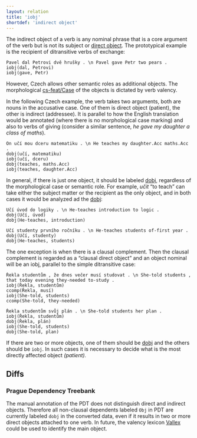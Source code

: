 ```yaml
---
layout: relation
title: 'iobj'
shortdef: 'indirect object'
---
```


The indirect object of a verb is any nominal phrase that is a core
argument of the verb but is not its subject or [direct object](dobj).
The prototypical example is the recipient of ditransitive verbs of
exchange:

~~~ sdparse
Pavel dal Petrovi dvě hrušky . \n Pavel gave Petr two pears .
iobj(dal, Petrovi)
iobj(gave, Petr)
~~~

However, Czech allows other semantic roles as additional objects.
The morphological [cs-feat/Case]() of the objects is dictated by verb valency.

In the following Czech example, the verb takes two arguments, both are nouns in the accusative case. One of them is direct object (patient), the other is indirect (addressee). It is parallel to how the English translation would be annotated (where there is no morphological case marking) and also to verbs of giving (consider a similar sentence, _he gave my daughter a class of maths_).

~~~ sdparse
On učí mou dceru matematiku . \n He teaches my daughter.Acc maths.Acc .
dobj(učí, matematiku)
iobj(učí, dceru)
dobj(teaches, maths.Acc)
iobj(teaches, daughter.Acc)
~~~

In general, if there is just one object, it should be labeled
[dobj](), regardless of the morphological case or semantic role.
For example, _učit_ “to teach” can take either the subject matter or the recipient as the only object,
and in both cases it would be analyzed ad the [dobj]():

~~~ sdparse
Učí úvod do logiky . \n He-teaches introduction to logic .
dobj(Učí, úvod)
dobj(He-teaches, introduction)
~~~

~~~ sdparse
Učí studenty prvního ročníku . \n He-teaches students of-first year .
dobj(Učí, studenty)
dobj(He-teaches, students)
~~~

The one exception is when there is a clausal complement.
Then the clausal complement is regarded as a “clausal direct object” and an object nominal will be an iobj, parallel to
the simple ditransitive case:

~~~ sdparse
Řekla studentům , že dnes večer musí studovat . \n She-told students , that today evening they-needed to-study .
iobj(Řekla, studentům)
ccomp(Řekla, musí)
iobj(She-told, students)
ccomp(She-told, they-needed)
~~~

~~~ sdparse
Řekla studentům svůj plán . \n She-told students her plan .
iobj(Řekla, studentům)
dobj(Řekla, plán)
iobj(She-told, students)
dobj(She-told, plan)
~~~

If there are two or
more objects, one of them should be [dobj]() and the others should be
`iobj`. In such cases it is necessary to decide what is the
most directly affected object _(patient)._

## Diffs

### Prague Dependency Treebank

The manual annotation of the PDT does not distinguish direct and indirect objects.
Therefore all non-clausal dependents labeled `Obj` in PDT are currently labeled `dobj`
in the converted data, even if it results in two or more direct objects attached to one verb.
In future, the valency lexicon <a href="http://ufal.mff.cuni.cz/vallex">Vallex</a>
could be used to identify the main object.
